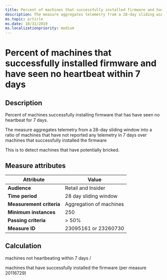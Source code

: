 ```yaml
---
title: Percent of machines that successfully installed firmware and have seen no heartbeat within 7 days
description: The measure aggregates telemetry from a 28-day sliding window into a ratio of machines that have not reported any telemetry in 7 days over machines that successfully installed the firmware
ms.topic: article
ms.date: 10/31/2019
ms.localizationpriority: medium
---
```

 
# Percent of machines that successfully installed firmware and have seen no heartbeat within 7 days

## Description

Percent of machines successfully installing firmware that has have seen no heartbeat for 7 days.   

The measure aggregates telemetry from a 28-day sliding window into a ratio of machines that have not reported any telemetry in 7 days over machines that successfully installed the firmware

This is to detect machines that have potentially bricked. 

## Measure attributes

|Attribute|Value|
|----|----|
|**Audience**|Retail and Insider|
|**Time period**|28 day sliding window|
|**Measurement criteria**|Aggregation of machines|
|**Minimum instances**|250|
|**Passing criteria**|> 50%|
|**Measure ID**|23095161 or 23260730|

## Calculation

machines not heartbeating within 7 days /

machines that have successfully installed the firmware (per measure 20116729)

